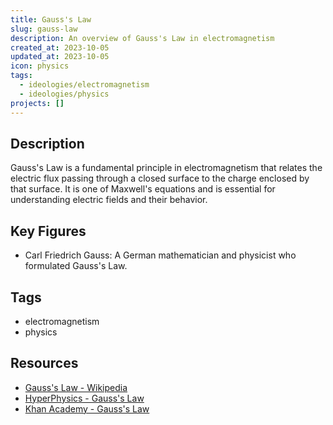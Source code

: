 ```yaml
---
title: Gauss's Law
slug: gauss-law
description: An overview of Gauss's Law in electromagnetism
created_at: 2023-10-05
updated_at: 2023-10-05
icon: physics
tags:
  - ideologies/electromagnetism
  - ideologies/physics
projects: []
---
```


## Description

Gauss's Law is a fundamental principle in electromagnetism that relates the electric flux passing through a closed surface to the charge enclosed by that surface. It is one of Maxwell's equations and is essential for understanding electric fields and their behavior.

## Key Figures

- Carl Friedrich Gauss: A German mathematician and physicist who formulated Gauss's Law.

## Tags

- electromagnetism
- physics

## Resources

- [Gauss's Law - Wikipedia](https://en.wikipedia.org/wiki/Gauss%27s_law)
- [HyperPhysics - Gauss's Law](http://hyperphysics.phy-astr.gsu.edu/hbase/electric/gaulaw.html)
- [Khan Academy - Gauss's Law](https://www.khanacademy.org/science/physics/electric-charge-electric-force/gauss-law)
